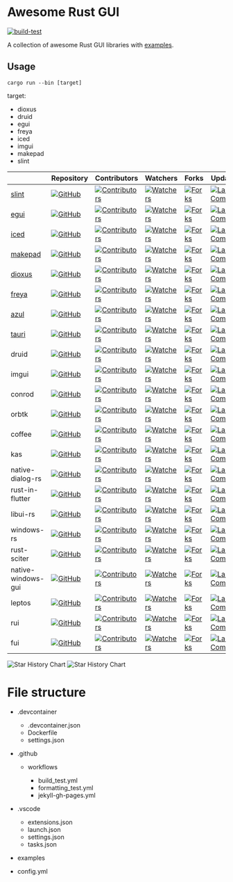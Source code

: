 # Awesome Rust GUI

[![build-test](https://github.com/InsightopTech/awesome_rust_gui/actions/workflows/build_test.yml/badge.svg)](https://github.com/InsightopTech/awesome_rust_gui/actions/workflows/build_test.yml)

A collection of awesome Rust GUI libraries with [examples](./examples/).

## Usage

`cargo run --bin [target]`

target:

- dioxus
- druid
- egui
- freya
- iced
- imgui
- makepad
- slint

|                                  | Repository                                                                                                                                          | Contributors                                                                                                                                                              | Watchers                                                                                                                                               | Forks                                                                                                                                         | Update                                                                                                                                                      | Package                                                                                                         | docs.rs                                                                                        | License                                                                                                                               |
| -------------------------------- | --------------------------------------------------------------------------------------------------------------------------------------------------- | ------------------------------------------------------------------------------------------------------------------------------------------------------------------------- | ------------------------------------------------------------------------------------------------------------------------------------------------------ | --------------------------------------------------------------------------------------------------------------------------------------------- | ----------------------------------------------------------------------------------------------------------------------------------------------------------- | --------------------------------------------------------------------------------------------------------------- | ---------------------------------------------------------------------------------------------- | ------------------------------------------------------------------------------------------------------------------------------------- |
| [slint](https://slint.dev)       | [![GitHub](https://img.shields.io/github/stars/slint-ui/slint)](https://github.com/slint-ui/slint/stargazers)                                       | [![Contributors](https://img.shields.io/github/contributors/slint-ui/slint)](https://github.com/slint-ui/slint/graphs/contributors)                                       | [![Watchers](https://img.shields.io/github/watchers/slint-ui/slint)](https://github.com/slint-ui/slint/watchers)                                       | [![Forks](https://img.shields.io/github/forks/slint-ui/slint)](https://github.com/slint-ui/slint/forks)                                       | [![Last Commit](https://img.shields.io/github/last-commit/slint-ui/slint)](https://github.com/slint-ui/slint/commits)                                       | [![Crates.io](https://img.shields.io/crates/d/slint)](https://crates.io/crates/slint)                           | [![docs.rs](https://docs.rs/slint/badge.svg)](https://docs.rs/slint)                           | [![license](https://img.shields.io/crates/l/slint)](https://github.com/slint-ui/slint/blob/master/LICENSE.md)                         |
| [egui](http://egui.rs/)          | [![GitHub](https://img.shields.io/github/stars/emilk/egui)](https://github.com/emilk/egui/stargazers)                                               | [![Contributors](https://img.shields.io/github/contributors/emilk/egui)](https://github.com/emilk/egui/graphs/contributors)                                               | [![Watchers](https://img.shields.io/github/watchers/emilk/egui)](https://github.com/emilk/egui/watchers)                                               | [![Forks](https://img.shields.io/github/forks/emilk/egui)](https://github.com/emilk/egui/forks)                                               | [![Last Commit](https://img.shields.io/github/last-commit/emilk/egui)](https://github.com/emilk/egui/commits)                                               | [![Crates.io](https://img.shields.io/crates/d/egui)](https://crates.io/crates/egui)                             | [![docs.rs](https://docs.rs/egui/badge.svg)](https://docs.rs/egui)                             | [![license](https://img.shields.io/crates/l/egui)](https://github.com/emilk/egui/blob/master/LICENSE-MIT)                             |
| [iced](https://iced.rs)          | [![GitHub](https://img.shields.io/github/stars/iced-rs/iced)](https://github.com/iced-rs/iced/stargazers)                                           | [![Contributors](https://img.shields.io/github/contributors/iced-rs/iced)](https://github.com/iced-rs/iced/graphs/contributors)                                           | [![Watchers](https://img.shields.io/github/watchers/iced-rs/iced)](https://github.com/iced-rs/iced/watchers)                                           | [![Forks](https://img.shields.io/github/forks/iced-rs/iced)](https://github.com/iced-rs/iced/forks)                                           | [![Last Commit](https://img.shields.io/github/last-commit/iced-rs/iced)](https://github.com/iced-rs/iced/commits)                                           | [![Crates.io](https://img.shields.io/crates/d/iced)](https://crates.io/crates/iced)                             | [![docs.rs](https://docs.rs/iced/badge.svg)](https://docs.rs/iced)                             | [![license](https://img.shields.io/crates/l/iced)](https://github.com/iced-rs/iced/blob/master/LICENSE)                               |
| [makepad](https://makepad.dev)   | [![GitHub](https://img.shields.io/github/stars/makepad/makepad)](https://github.com/makepad/makepad/stargazers)                                     | [![Contributors](https://img.shields.io/github/contributors/makepad/makepad)](https://github.com/makepad/makepad/graphs/contributors)                                     | [![Watchers](https://img.shields.io/github/watchers/makepad/makepad)](https://github.com/makepad/makepad/watchers)                                     | [![Forks](https://img.shields.io/github/forks/makepad/makepad)](https://github.com/makepad/makepad/forks)                                     | [![Last Commit](https://img.shields.io/github/last-commit/makepad/makepad)](https://github.com/makepad/makepad/commits)                                     | [![Crates.io](https://img.shields.io/crates/d/makepad)](https://crates.io/crates/makepad)                       | [![docs.rs](https://docs.rs/makepad/badge.svg)](https://docs.rs/makepad)                       | [![license](https://img.shields.io/crates/l/makepad)](https://github.com/makepad/makepad/blob/master/LICENSE)                         |
| [dioxus](https://dioxuslabs.com) | [![GitHub](https://img.shields.io/github/stars/DioxusLabs/dioxus)](https://github.com/DioxusLabs/dioxus/stargazers)                                 | [![Contributors](https://img.shields.io/github/contributors/DioxusLabs/dioxus)](https://github.com/DioxusLabs/dioxus/graphs/contributors)                                 | [![Watchers](https://img.shields.io/github/watchers/DioxusLabs/dioxus)](https://github.com/DioxusLabs/dioxus/watchers)                                 | [![Forks](https://img.shields.io/github/forks/DioxusLabs/dioxus)](https://github.com/DioxusLabs/dioxus/forks)                                 | [![Last Commit](https://img.shields.io/github/last-commit/DioxusLabs/dioxus)](https://github.com/DioxusLabs/dioxus/commits)                                 | [![Crates.io](https://img.shields.io/crates/d/dioxus)](https://crates.io/crates/dioxus)                         | [![docs.rs](https://docs.rs/dioxus/badge.svg)](https://docs.rs/dioxus)                         | [![license](https://img.shields.io/crates/l/dioxus)](https://github.com/DioxusLabs/dioxus/blob/main/LICENSE-APACHE)                   |
| [freya](https://freyaui.dev)     | [![GitHub](https://img.shields.io/github/stars/marc2332/freya)](https://github.com/marc2332/freya/stargazers/stargazers)                            | [![Contributors](https://img.shields.io/github/contributors/marc2332/freya)](https://github.com/marc2332/freya/graphs/contributors)                                       | [![Watchers](https://img.shields.io/github/watchers/marc2332/freya)](https://github.com/marc2332/freya/watchers)                                       | [![Forks](https://img.shields.io/github/forks/marc2332/freya)](https://github.com/marc2332/freya/forks)                                       | [![Last Commit](https://img.shields.io/github/last-commit/marc2332/freya)](https://github.com/marc2332/freya/commits)                                       | [![Crates.io](https://img.shields.io/crates/d/freya)](https://crates.io/crates/freya)                           | [![docs.rs](https://docs.rs/freya/badge.svg)](https://docs.rs/freya)                           | [![license](https://img.shields.io/crates/l/freya)](https://github.com/marc2332/freya/blob/main/LICENSE.md)                           |
| [azul](https://azul.rs)          | [![GitHub](https://img.shields.io/github/stars/fschutt/azul)](https://github.com/fschutt/azul/stargazers)                                           | [![Contributors](https://img.shields.io/github/contributors/fschutt/azul)](https://github.com/fschutt/azul/graphs/contributors)                                           | [![Watchers](https://img.shields.io/github/watchers/fschutt/azul)](https://github.com/fschutt/azul/watchers)                                           | [![Forks](https://img.shields.io/github/forks/fschutt/azul)](https://github.com/fschutt/azul/forks)                                           | [![Last Commit](https://img.shields.io/github/last-commit/fschutt/azul)](https://github.com/fschutt/azul/commits)                                           | [![Crates.io](https://img.shields.io/crates/d/azul)](https://crates.io/crates/azul)                             | [![docs.rs](https://docs.rs/azul/badge.svg)](https://docs.rs/azul)                             | [![license](https://img.shields.io/crates/l/azul)](https://github.com/fschutt/azul/blob/master/LICENSE)                               |
| [tauri](https://tauri.app)       | [![GitHub](https://img.shields.io/github/stars/tauri-apps/tauri)](https://github.com/tauri-apps/tauri/stargazers)                                   | [![Contributors](https://img.shields.io/github/contributors/tauri-apps/tauri)](https://github.com/tauri-apps/tauri/graphs/contributors)                                   | [![Watchers](https://img.shields.io/github/watchers/tauri-apps/tauri)](https://github.com/tauri-apps/tauri/watchers)                                   | [![Forks](https://img.shields.io/github/forks/tauri-apps/tauri)](https://github.com/tauri-apps/tauri/forks)                                   | [![Last Commit](https://img.shields.io/github/last-commit/tauri-apps/tauri)](https://github.com/tauri-apps/tauri/commits)                                   | [![Crates.io](https://img.shields.io/crates/d/tauri)](https://crates.io/crates/tauri)                           | [![docs.rs](https://docs.rs/tauri/badge.svg)](https://docs.rs/tauri)                           | [![license](https://img.shields.io/crates/l/tauri)](https://github.com/tauri-apps/tauri/blob/dev/LICENSE_MIT)                         |
| druid                            | [![GitHub](https://img.shields.io/github/stars/linebender/druid)](https://github.com/linebender/druid/stargazers)                                   | [![Contributors](https://img.shields.io/github/contributors/linebender/druid)](https://github.com/linebender/druid/graphs/contributors)                                   | [![Watchers](https://img.shields.io/github/watchers/linebender/druid)](https://github.com/linebender/druid/watchers)                                   | [![Forks](https://img.shields.io/github/forks/linebender/druid)](https://github.com/linebender/druid/forks)                                   | [![Last Commit](https://img.shields.io/github/last-commit/linebender/druid)](https://github.com/linebender/druid/commits)                                   | [![Crates.io](https://img.shields.io/crates/d/druid)](https://crates.io/crates/druid)                           | [![docs.rs](https://docs.rs/druid/badge.svg)](https://docs.rs/druid)                           | [![license](https://img.shields.io/crates/l/druid)](https://github.com/linebender/druid/blob/master/LICENSE)                          |
| imgui                            | [![GitHub](https://img.shields.io/github/stars/imgui-rs/imgui-rs)](https://github.com/imgui-rs/imgui-rs/stargazers)                                 | [![Contributors](https://img.shields.io/github/contributors/imgui-rs/imgui-rs)](https://github.com/imgui-rs/imgui-rs/graphs/contributors)                                 | [![Watchers](https://img.shields.io/github/watchers/imgui-rs/imgui-rs)](https://github.com/imgui-rs/imgui-rs/watchers)                                 | [![Forks](https://img.shields.io/github/forks/imgui-rs/imgui-rs)](https://github.com/imgui-rs/imgui-rs/forks)                                 | [![Last Commit](https://img.shields.io/github/last-commit/imgui-rs/imgui-rs)](https://github.com/imgui-rs/imgui-rs/commits)                                 | [![Crates.io](https://img.shields.io/crates/d/imgui)](https://crates.io/crates/imgui)                           | [![docs.rs](https://docs.rs/imgui/badge.svg)](https://docs.rs/imgui)                           | [![license](https://img.shields.io/crates/l/imgui)](https://github.com/imgui-rs/imgui-rs/blob/main/LICENSE)                           |
| conrod                           | [![GitHub](https://img.shields.io/github/stars/PistonDevelopers/conrod)](https://github.com/PistonDevelopers/conrod/stargazers)                     | [![Contributors](https://img.shields.io/github/contributors/PistonDevelopers/conrod)](https://github.com/PistonDevelopers/conrod/graphs/contributors)                     | [![Watchers](https://img.shields.io/github/watchers/PistonDevelopers/conrod)](https://github.com/PistonDevelopers/conrod/watchers)                     | [![Forks](https://img.shields.io/github/forks/PistonDevelopers/conrod)](https://github.com/PistonDevelopers/conrod/forks)                     | [![Last Commit](https://img.shields.io/github/last-commit/PistonDevelopers/conrod)](https://githu.comb/PistonDevelopers/conrod/commits)                     | [![Crates.io](https://img.shields.io/crates/d/conrod)](https://crates.io/crates/conrod)                         | [![docs.rs](https://docs.rs/conrod/badge.svg)](https://docs.rs/conrod)                         | [![license](https://img.shields.io/crates/l/conrod)](https://github.com/PistonDevelopers/conrod/blob/master/LICENSE-MIT)              |
| orbtk                            | [![GitHub](https://img.shields.io/github/stars/redox-os/orbtk)](https://github.com/redox-os/orbtk/stargazers)                                       | [![Contributors](https://img.shields.io/github/contributors/redox-os/orbtk)](https://github.com/redox-os/orbtk/graphs/contributors)                                       | [![Watchers](https://img.shields.io/github/watchers/redox-os/orbtk)](https://github.com/redox-os/orbtk/watchers)                                       | [![Forks](https://img.shields.io/github/forks/redox-os/orbtk)](https://github.com/redox-os/orbtk/forks)                                       | [![Last Commit](https://img.shields.io/github/last-commit/redox-os/orbtk)](https://github.com/redox-os/orbtk/commits)                                       | [![Crates.io](https://img.shields.io/crates/d/orbtk)](https://crates.io/crates/orbtk)                           | [![docs.rs](https://docs.rs/orbtk/badge.svg)](https://docs.rs/orbtk)                           | [![license](https://img.shields.io/crates/l/orbtk)](https://github.com/redox-os/orbtk/blob/master/LICENSE)                            |
| coffee                           | [![GitHub](https://img.shields.io/github/stars/hecrj/coffee)](https://github.com/hecrj/coffee/stargazers)                                           | [![Contributors](https://img.shields.io/github/contributors/hecrj/coffee)](https://github.com/hecrj/coffee/graphs/contributors)                                           | [![Watchers](https://img.shields.io/github/watchers/hecrj/coffee)](https://github.com/hecrj/coffee/watchers)                                           | [![Forks](https://img.shields.io/github/forks/hecrj/coffee)](https://github.com/hecrj/coffee/forks)                                           | [![Last Commit](https://img.shields.io/github/last-commit/hecrj/coffee)](https://github.com/hecrj/coffee/commits)                                           | [![Crates.io](https://img.shields.io/crates/d/coffee)](https://crates.io/crates/coffee)                         | [![docs.rs](https://docs.rs/coffee/badge.svg)](https://docs.rs/coffee)                         | [![license](https://img.shields.io/crates/l/coffee)](https://github.com/hecrj/coffee/blob/master/LICENSE)                             |
| kas                              | [![GitHub](https://img.shields.io/github/stars/kas-gui/kas)](https://github.com/kas-gui/kas/stargazers)                                             | [![Contributors](https://img.shields.io/github/contributors/kas-gui/kas)](https://github.com/kas-gui/kas/graphs/contributors)                                             | [![Watchers](https://img.shields.io/github/watchers/kas-gui/kas)](https://github.com/kas-gui/kas/watchers)                                             | [![Forks](https://img.shields.io/github/forks/kas-gui/kas)](https://github.com/kas-gui/kas/forks)                                             | [![Last Commit](https://img.shields.io/github/last-commit/kas-gui/kas)](https://github.com/kas-gui/kas/commits)                                             | [![Crates.io](https://img.shields.io/crates/d/kas)](https://crates.io/crates/kas)                               | [![docs.rs](https://docs.rs/kas/badge.svg)](https://docs.rs/kas)                               | [![license](https://img.shields.io/crates/l/kas)](https://github.com/kas-gui/kas/blob/master/LICENSE)                                 |
| native-dialog-rs                 | [![GitHub](https://img.shields.io/github/stars/native-dialog-rs/native-dialog-rs)](https://github.com/native-dialog-rs/native-dialog-rs/stargazers) | [![Contributors](https://img.shields.io/github/contributors/native-dialog-rs/native-dialog-rs)](https://github.com/native-dialog-rs/native-dialog-rs/graphs/contributors) | [![Watchers](https://img.shields.io/github/watchers/native-dialog-rs/native-dialog-rs)](https://github.com/native-dialog-rs/native-dialog-rs/watchers) | [![Forks](https://img.shields.io/github/forks/native-dialog-rs/native-dialog-rs)](https://github.com/native-dialog-rs/native-dialog-rs/forks) | [![Last Commit](https://img.shields.io/github/last-commit/native-dialog-rs/native-dialog-rs)](https://github.com/native-dialog-rs/native-dialog-rs/commits) | [![Crates.io](https://img.shields.io/crates/d/native-dialog)](https://crates.io/crates/native-dialog)           | [![docs.rs](https://docs.rs/native-dialog/badge.svg)](https://docs.rs/native-dialog)           | [![license](https://img.shields.io/crates/l/native-dialog)](https://github.com/native-dialog-rs/native-dialog-rs/blob/master/LICENSE) |
| rust-in-flutter                  | [![GitHub](https://img.shields.io/github/stars/cunarist/rust-in-flutter)](https://github.com/cunarist/rust-in-flutter/stargazers)                   | [![Contributors](https://img.shields.io/github/contributors/cunarist/rust-in-flutter)](https://github.com/cunarist/rust-in-flutter/graphs/contributors)                   | [![Watchers](https://img.shields.io/github/watchers/cunarist/rust-in-flutter)](https://github.com/cunarist/rust-in-flutter/watchers)                   | [![Forks](https://img.shields.io/github/forks/cunarist/rust-in-flutter)](https://github.com/cunarist/rust-in-flutter/forks)                   | [![Last Commit](https://img.shields.io/github/last-commit/cunarist/rust-in-flutter)](https://github.com/cunarist/rust-in-flutter/commits)                   | [![Crates.io](https://img.shields.io/crates/d/rifs)](https://crates.io/crates/rifs)                             | [![docs.rs](https://docs.rs/rifs/badge.svg)](https://docs.rs/rifs)                             | [![license](https://img.shields.io/crates/l/rifs)](https://github.com/cunarist/rust-in-flutter/blob/master/LICENSE)                   |
| libui-rs                         | [![GitHub](https://img.shields.io/github/stars/rust-native-ui/libui-rs)](https://github.com/rust-native-ui/libui-rs/stargazers)                     | [![Contributors](https://img.shields.io/github/contributors/rust-native-ui/libui-rs)](https://github.com/rust-native-ui/libui-rs/graphs/contributors)                     | [![Watchers](https://img.shields.io/github/watchers/rust-native-ui/libui-rs)](https://github.com/rust-native-ui/libui-rs/watchers)                     | [![Forks](https://img.shields.io/github/forks/rust-native-ui/libui-rs)](https://github.com/rust-native-ui/libui-rs/forks)                     | [![Last Commit](https://img.shields.io/github/last-commit/rust-native-ui/libui-rs)](https://github.com/rust-native-ui/libui-rs/commits)                     | [![Crates.io](https://img.shields.io/crates/d/libui)](https://crates.io/crates/libui)                           | [![docs.rs](https://docs.rs/libui/badge.svg)](https://docs.rs/libui)                           | [![license](https://img.shields.io/crates/l/libui)](https://github.com/rust-native-ui/libui-rs/blob/trunk/LICENSE-MIT)                |
| windows-rs                       | [![GitHub](https://img.shields.io/github/stars/microsoft/windows-rs)](https://github.com/microsoft/windows-rs/stargazers)                           | [![Contributors](https://img.shields.io/github/contributors/microsoft/windows-rs)](https://github.com/microsoft/windows-rs/graphs/contributors)                           | [![Watchers](https://img.shields.io/github/watchers/microsoft/windows-rs)](https://github.com/microsoft/windows-rs/watchers)                           | [![Forks](https://img.shields.io/github/forks/microsoft/windows-rs)](https://github.com/microsoft/windows-rs/forks)                           | [![Last Commit](https://img.shields.io/github/last-commit/microsoft/windows-rs)](https://github.com/microsoft/windows-rs/commits)                           | [![Crates.io](https://img.shields.io/crates/d/windows)](https://crates.io/crates/windows)                       | [![docs.rs](https://docs.rs/windows/badge.svg)](https://docs.rs/windows)                       | [![license](https://img.shields.io/crates/l/windows)](https://github.com/microsoft/windows-rs/blob/master/license-mit)                |
| rust-sciter                      | [![GitHub](https://img.shields.io/github/stars/sciter-sdk/rust-sciter)](https://github.com/sciter-sdk/rust-sciter/stargazers)                       | [![Contributors](https://img.shields.io/github/contributors/sciter-sdk/rust-sciter)](https://github.com/sciter-sdk/rust-sciter/graphs/contributors)                       | [![Watchers](https://img.shields.io/github/watchers/sciter-sdk/rust-sciter)](https://github.com/sciter-sdk/rust-sciter/watchers)                       | [![Forks](https://img.shields.io/github/forks/sciter-sdk/rust-sciter)](https://github.com/sciter-sdk/rust-sciter/forks)                       | [![Last Commit](https://img.shields.io/github/last-commit/sciter-sdk/rust-sciter)](https://github.com/sciter-sdk/rust-sciter/commits)                       | [![Crates.io](https://img.shields.io/crates/d/sciterrs)](https://crates.io/crates/sciter-rs)                    | [![docs.rs](https://docs.rs/sciter-rs/badge.svg)](https://docs.rs/sciter-rs)                   | [![license](https://img.shields.io/crates/l/sciter-rs)](https://github.com/sciter-sdk/rust-sciter/blob/master/LICENSE)                |
| native-windows-gui               | [![GitHub](https://img.shields.io/github/stars/gabdube/native-windows-gui)](https://github.com/gabdube/native-windows-gui/stargazers)               | [![Contributors](https://img.shields.io/github/contributors/gabdube/native-windows-gui)](https://github.com/gabdube/native-windows-gui/graphs/contributors)               | [![Watchers](https://img.shields.io/github/watchers/gabdube/native-windows-gui)](https://github.com/gabdube/native-windows-gui/watchers)               | [![Forks](https://img.shields.io/github/forks/gabdube/native-windows-gui)](https://github.com/gabdube/native-windows-gui/forks)               | [![Last Commit](https://img.shields.io/github/last-commit/gabdube/native-windows-gui)](https://github.com/gabdube/native-windows-gui/commits)               | [![Crates.io](https://img.shields.io/crates/d/native-windows-gui)](https://crates.io/crates/native-windows-gui) | [![docs.rs](https://docs.rs/native-windows-gui/badge.svg)](https://docs.rs/native-windows-gui) | [![license](https://img.shields.io/crates/l/native-windows-gui)](https://github.com/gabdube/native-windows-gui/blob/master/LICENSE)   |
| leptos                           | [![GitHub](https://img.shields.io/github/stars/leptos-rs/leptos)](https://github.com/leptos-rs/leptos/stargazers)                                   | [![Contributors](https://img.shields.io/github/contributors/leptos-rs/leptos)](https://github.com/leptos-rs/leptos/graphs/contributors)                                   | [![Watchers](https://img.shields.io/github/watchers/leptos-rs/leptos)](https://github.com/leptos-rs/leptos/watchers)                                   | [![Forks](https://img.shields.io/github/forks/leptos-rs/leptos)](https://github.com/leptos-rs/leptos/forks)                                   | [![Last Commit](https://img.shields.io/github/last-commit/leptos-rs/leptos)](https://github.com/leptos-rs/leptos/commits)                                   | [![Crates.io](https://img.shields.io/crates/d/leptos)](https://crates.io/crates/leptos)                         | [![docs.rs](https://docs.rs/leptos/badge.svg)](https://docs.rs/leptos)                         | [![license](https://img.shields.io/crates/l/leptos)](https://github.com/leptos-rs/leptos/blob/main/LICENSE)                           |
| rui                              | [![GitHub](https://img.shields.io/github/stars/audulus/rui)](https://github.com/audulus/rui/stargazers)                                             | [![Contributors](https://img.shields.io/github/contributors/audulus/rui)](https://github.com/audulus/rui/graphs/contributors)                                             | [![Watchers](https://img.shields.io/github/watchers/audulus/rui)](https://github.com/audulus/rui/watchers)                                             | [![Forks](https://img.shields.io/github/forks/audulus/rui)](https://github.com/audulus/rui/forks)                                             | [![Last Commit](https://img.shields.io/github/last-commit/audulus/rui)](https://github.com/audulus/rui/commits)                                             | [![Crates.io](https://img.shields.io/crates/d/rui)](https://crates.io/crates/rui)                               | [![docs.rs](https://docs.rs/rui/badge.svg)](https://docs.rs/rui)                               | [![license](https://img.shields.io/crates/l/rui)](https://github.com/audulus/rui/blob/main/LICENSE)                                   |
| fui                              | [![GitHub](https://img.shields.io/github/stars/marek-g/rust-fui)](https://github.com/marek-g/rust-fui/stargazers)                                   | [![Contributors](https://img.shields.io/github/contributors/marek-g/rust-fui)](https://github.com/marek-g/rust-fui/graphs/contributors)                                   | [![Watchers](https://img.shields.io/github/watchers/marek-g/rust-fui)](https://github.com/marek-g/rust-fui/watchers)                                   | [![Forks](https://img.shields.io/github/forks/marek-g/rust-fui)](https://github.com/marek-g/rust-fui/forks)                                   | [![Last Commit](https://img.shields.io/github/last-commit/marek-g/rust-fui)](https://github.com/marek-g/rust-fui/commits)                                   | [![Crates.io](https://img.shields.io/crates/d/fui)](https://crates.io/crates/fui)                               | [![docs.rs](https://docs.rs/fui/badge.svg)](https://docs.rs/fui)                               | [![license](https://img.shields.io/crates/l/fui)](https://github.com/marek-g/rust-fui/blob/main/LICENSE)                              |

<picture>

  <source media="(prefers-color-scheme: dark)" srcset="https://api.star-history.com/svg?repos=slint-ui/slint,emilk/egui,iced-rs/iced,makepad/makepad,DioxusLabs/dioxus,marc2332/freya,fschutt/azul,tauri-apps/tauri,linebender/druid,imgui-rs/imgui-rs,PistonDevelopers/conrod,redox-os/orbtk,hecrj/coffee,kas-gui/kas,native-dialog-rs/native-dialog-rs,cunarist/rust-in-flutter,rust-native-ui/libui-rs,microsoft/windows-rs,sciter-sdk/rust-sciter,gabdube/native-windows-gui,leptos-rs/leptos,audulus/rui,marek-g/rust-fui&type=Timeline&theme=dark" />
  <source media="(prefers-color-scheme: light)" srcset="https://api.star-history.com/svg?repos=slint-ui/slint,emilk/egui,iced-rs/iced,makepad/makepad,DioxusLabs/dioxus,marc2332/freya,fschutt/azul,tauri-apps/tauri,linebender/druid,imgui-rs/imgui-rs,PistonDevelopers/conrod,redox-os/orbtk,hecrj/coffee,kas-gui/kas,native-dialog-rs/native-dialog-rs,cunarist/rust-in-flutter,rust-native-ui/libui-rs,microsoft/windows-rs,sciter-sdk/rust-sciter,gabdube/native-windows-gui,leptos-rs/leptos,audulus/rui,marek-g/rust-fui&type=Timeline" />
  <img alt="Star History Chart" src="https://api.star-history.com/svg?repos=slint-ui/slint,emilk/egui,iced-rs/iced,makepad/makepad,DioxusLabs/dioxus,marc2332/freya,fschutt/azul,tauri-apps/tauri,linebender/druid,imgui-rs/imgui-rs,PistonDevelopers/conrod,redox-os/orbtk,hecrj/coffee,kas-gui/kas,native-dialog-rs/native-dialog-rs,cunarist/rust-in-flutter,rust-native-ui/libui-rs,microsoft/windows-rs,sciter-sdk/rust-sciter,gabdube/native-windows-gui,leptos-rs/leptos,audulus/rui,marek-g/rust-fui&type=Timeline" />
</picture>

<picture>
  <source media="(prefers-color-scheme: dark)" srcset="https://api.star-history.com/svg?repos=slint-ui/slint,emilk/egui,iced-rs/iced,makepad/makepad,DioxusLabs/dioxus,marc2332/freya,fschutt/azul,tauri-apps/tauri,linebender/druid,imgui-rs/imgui-rs,PistonDevelopers/conrod,redox-os/orbtk,hecrj/coffee,kas-gui/kas,native-dialog-rs/native-dialog-rs,cunarist/rust-in-flutter,rust-native-ui/libui-rs,microsoft/windows-rs,sciter-sdk/rust-sciter,gabdube/native-windows-gui,leptos-rs/leptos,audulus/rui,marek-g/rust-fui&type=Date&theme=dark" />
  <source media="(prefers-color-scheme: light)" srcset="https://api.star-history.com/svg?repos=slint-ui/slint,emilk/egui,iced-rs/iced,makepad/makepad,DioxusLabs/dioxus,marc2332/freya,fschutt/azul,tauri-apps/tauri,linebender/druid,imgui-rs/imgui-rs,PistonDevelopers/conrod,redox-os/orbtk,hecrj/coffee,kas-gui/kas,native-dialog-rs/native-dialog-rs,cunarist/rust-in-flutter,rust-native-ui/libui-rs,microsoft/windows-rs,sciter-sdk/rust-sciter,gabdube/native-windows-gui,leptos-rs/leptos,audulus/rui,marek-g/rust-fui&type=Date" />
  <img alt="Star History Chart" src="https://api.star-history.com/svg?repos=slint-ui/slint,emilk/egui,iced-rs/iced,makepad/makepad,DioxusLabs/dioxus,marc2332/freya,fschutt/azul,tauri-apps/tauri,linebender/druid,imgui-rs/imgui-rs,PistonDevelopers/conrod,redox-os/orbtk,hecrj/coffee,kas-gui/kas,native-dialog-rs/native-dialog-rs,cunarist/rust-in-flutter,rust-native-ui/libui-rs,microsoft/windows-rs,sciter-sdk/rust-sciter,gabdube/native-windows-gui,leptos-rs/leptos,audulus/rui,marek-g/rust-fui&type=Date" />
</picture>

# File structure

- .devcontainer

  - .devcontainer.json
  - Dockerfile
  - settings.json

- .github

  - workflows

    - build_test.yml
    - formatting_test.yml
    - jekyll-gh-pages.yml

- .vscode

  - extensions.json
  - launch.json
  - settings.json
  - tasks.json

- examples

- config.yml
